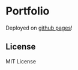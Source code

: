 # Portfolio

Deployed on [github pages](https://pabloc54.github.io/portfolio/)!

## License

MIT License
